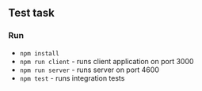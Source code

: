 ## Test task

### Run
- `npm install`
- `npm run client` - runs client application on port 3000
- `npm run server` - runs server on port 4600
- `npm test` - runs integration tests